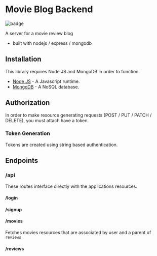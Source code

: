 # Movie Blog Backend

![badge](https://action-badges.now.sh/JacobKnaack/movie-blog-back)

A server for a movie review blog

* built with nodejs / express / mongodb

## Installation

This library requires Node JS and MongoDB in order to function.

* [Node JS](https://nodejs.org/) - A Javascript runtime.
* [MongoDB](https://www.mongodb.com/) - A NoSQL database.

## Authorization

In order to make resource generating requests (POST / PUT / PATCH / DELETE), you must attach have a token.

### Token Generation

Tokens are created using string based authentication.

## Endpoints

### /api

These routes interface directly with the applications resources:

#### /login

#### /signup

#### /movies

Fetches movies resources that are associated by user and a parent of `reviews`

#### /reviews
